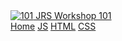 <nav class="db dt-l w-100 border-box pa3 ph5-l bg-dark-gray">
  <a class="db dtc-l v-mid mid-gray link dim w-100 w-25-l tc tl-l mb2 mb0-l" href="/" title="Home">
    <img src="../assets/img/jrs-dog-avatar.png" class="dib w2 h2 v-mid" alt="101">
    JRS Workshop 101
  </a>
  <div class="db dtc-l v-mid w-100 w-75-l tc tr-l">
    <a class="link dim near-white f6 f5-l dib mr3 mr4-l" href="/" title="Home">Home</a>
    <a class="link dim near-white f6 f5-l dib mr3 mr4-l" href="/js-intro" title="JavaScript">JS</a>
    <a class="link dim near-white f6 f5-l dib mr3 mr4-l" href="/html" title="HTML">HTML</a>
    <a class="link dim near-white f6 f5-l dib mr3 mr4-l" href="/css-and-tachyons" title="CSS">CSS</a>
  </div>
</nav>
